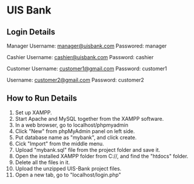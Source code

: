 # UIS Bank
## Login Details
Manager
Username: manager@uisbank.com
Passwored: manager

Cashier
Username: cashier@uisbank.com
Password: cashier

Customer
Username: customer1@gmail.com
Password: customer1

Username: customer2@gmail.com
Password: customer2

## How to Run Details
1. Set up XAMPP.
2. Start Apache and MySQL together from the XAMPP software.
3. In a web browser, go to localhost/phpmyadmin
4. Click "New" from phpMyAdmin panel on left side.
5. Put database name as "mybank", and click create.
6. Cick "Import" from the middle menu.
7. Upload "mybank.sql" file from the project folder and save it.
8. Open the installed XAMPP folder from C://, and find the "htdocs" folder.
9. Delete all the files in it. 
10. Upload the unzipped UIS-Bank project files.
11. Open a new tab, go to "localhost/login.php"
